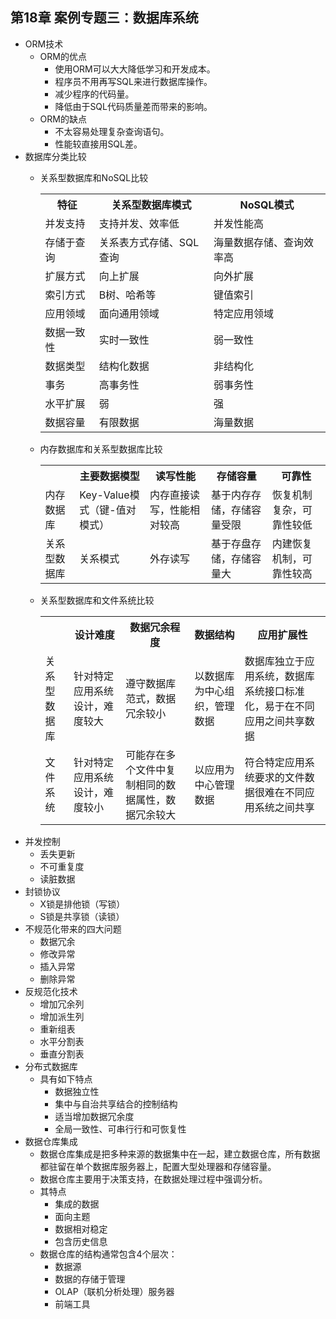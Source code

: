 ## 第18章 案例专题三：数据库系统
- ORM技术	
	- ORM的优点
		- 使用ORM可以大大降低学习和开发成本。
		- 程序员不用再写SQL来进行数据库操作。
		- 减少程序的代码量。
		- 降低由于SQL代码质量差而带来的影响。
	- ORM的缺点
		- 不太容易处理复杂查询语句。
		- 性能较直接用SQL差。
- 数据库分类比较
	- 关系型数据库和NoSQL比较
		<table>
				<tr>
					<th>特征</th>
					<th>关系型数据库模式</th>
					<th>NoSQL模式</th>
				</tr>
				<tr>
					<td>并发支持</td>
					<td>支持并发、效率低</td>
					<td>并发性能高</td>
				</tr>
				<tr>
					<td>存储于查询</td>
					<td>关系表方式存储、SQL查询</td>
					<td>海量数据存储、查询效率高</td>
				</tr>
				<tr>
					<td>扩展方式</td>
					<td>向上扩展</td>
					<td>向外扩展</td>
				</tr>
				<tr>
					<td>索引方式</td>
					<td>B树、哈希等</td>
					<td>键值索引</td>
				</tr>
				<tr>
					<td>应用领域</td>
					<td>面向通用领域</td>
					<td>特定应用领域</td>
				</tr>
				<tr>
					<td>数据一致性</td>
					<td>实时一致性</td>
					<td>弱一致性</td>
				</tr>
				<tr>
					<td>数据类型</td>
					<td>结构化数据</td>
					<td>非结构化</td>
				</tr>
				<tr>
					<td>事务</td>
					<td>高事务性</td>
					<td>弱事务性</td>
				</tr>
				<tr>
					<td>水平扩展</td>
					<td>弱</td>
					<td>强</td>
				</tr>
				<tr>
					<td>数据容量</td>
					<td>有限数据</td>
					<td>海量数据</td>
				</tr>
		</table>

	- 内存数据库和关系型数据库比较
		<table>
			<tr>
				<th></th>
				<th>主要数据模型</th>
				<th>读写性能</th>
				<th>存储容量</th>
				<th>可靠性</th>
			</tr>
			<tr>
				<td>内存数据库</td>
				<td>Key-Value模式（键-值对模式）</td>
				<td>内存直接读写，性能相对较高</td>
				<td>基于内存存储，存储容量受限</td>
				<td>恢复机制复杂，可靠性较低</td>
			</tr>
			<tr>
				<td>关系型数据库</td>
				<td>关系模式</td>
				<td>外存读写</td>
				<td>基于存盘存储，存储容量大</td>
				<td>内建恢复机制，可靠性较高</td>
			</tr>
		</table>

	- 关系型数据库和文件系统比较
		<table>
				<tr>
					<th></th>
					<th>设计难度</th>
					<th>数据冗余程度</th>
					<th>数据结构</th>
					<th>应用扩展性</th>
				</tr>
				<tr>
					<td>关系型数据库</td>
					<td>针对特定应用系统设计，难度较大</td>
					<td>遵守数据库范式，数据冗余较小</td>
					<td>以数据库为中心组织，管理数据</td>
					<td>数据库独立于应用系统，数据库系统接口标准化，易于在不同应用之间共享数据</td>
				</tr>
				<tr>
					<td>文件系统</td>
					<td>针对特定应用系统设计，难度较小</td>
					<td>可能存在多个文件中复制相同的数据属性，数据冗余较大</td>
					<td>以应用为中心管理数据</td>
					<td>符合特定应用系统要求的文件数据很难在不同应用系统之间共享</td>
				</tr>
			</table>
- 并发控制
	- 丢失更新
	- 不可重复度
	- 读脏数据
- 封锁协议
	- X锁是排他锁（写锁）
	- S锁是共享锁（读锁）
- 不规范化带来的四大问题
	- 数据冗余
	- 修改异常
	- 插入异常
	- 删除异常
- 反规范化技术
	- 增加冗余列
	- 增加派生列
	- 重新组表
	- 水平分割表
	- 垂直分割表
- 分布式数据库
	- 具有如下特点
		- 数据独立性
		- 集中与自治共享结合的控制结构
		- 适当增加数据冗余度
		- 全局一致性、可串行行和可恢复性
- 数据仓库集成
	- 数据仓库集成是把多种来源的数据集中在一起，建立数据仓库，所有数据都驻留在单个数据库服务器上，配置大型处理器和存储容量。
	- 数据仓库主要用于决策支持，在数据处理过程中强调分析。
	- 其特点
		- 集成的数据
		- 面向主题
		- 数据相对稳定
		- 包含历史信息
	- 数据仓库的结构通常包含4个层次：
		- 数据源
		- 数据的存储于管理
		- OLAP（联机分析处理）服务器
		- 前端工具